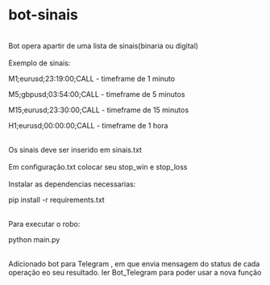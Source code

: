 # bot-sinais
<br>
Bot opera apartir de uma lista de sinais(binaria ou digital) <br>
<br>
Exemplo de sinais:<br>
  <p>M1;eurusd;23:19:00;CALL - timeframe de 1 minuto</p>
  <p>M5;gbpusd;03:54:00;CALL - timeframe de 5 minutos</p>
  <p>M15;eurusd;23:30:00;CALL - timeframe de 15 minutos</p>
  <p>H1;eurusd;00:00:00;CALL - timeframe de 1 hora</p>
<br>
Os sinais deve ser inserido em sinais.txt <br>
<br>
Em configuração.txt colocar seu stop_win e stop_loss <br>
<br> 
Instalar as dependencias necessarias:<br>
<p>pip install -r requirements.txt<p>
<br>
Para executar o robo: <br>
<p> python main.py </p>
<br>
Adicionado bot para Telegram , em que envia mensagem do status de cada operação eo seu resultado.
ler Bot_Telegram para poder usar a nova função